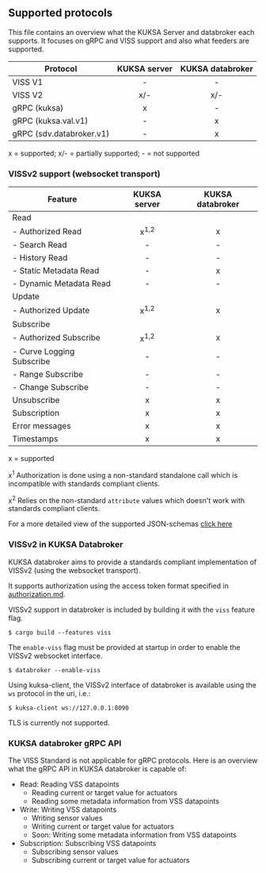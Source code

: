 ## Supported protocols

This file contains an overview what the KUKSA Server and databroker each supports. It focuses on gRPC and VISS support and also what feeders are supported.

| Protocol                 | KUKSA server | KUKSA databroker |
| ------------------------ | :----------: | :--------------: |
| VISS V1                  |      -       |        -         |
| VISS V2                  |     x/-      |       x/-        |
| gRPC (kuksa)             |      x       |        -         |
| gRPC (kuksa.val.v1)      |      -       |        x         |
| gRPC (sdv.databroker.v1) |      -       |        x         |

x = supported; x/- = partially supported; - = not supported

### VISSv2 support (websocket transport)

| Feature                   |  KUKSA server   | KUKSA databroker |
| ------------------------- | :-------------: | :--------------: |
| Read                      |                 |                  |
| - Authorized Read         | x<sup>1,2</sup> |        x         |
| - Search Read             |        -        |        -         |
| - History Read            |        -        |        -         |
| - Static Metadata Read    |        -        |        x         |
| - Dynamic Metadata Read   |        -        |        -         |
| Update                    |                 |                  |
| - Authorized Update       | x<sup>1,2</sup> |        x         |
| Subscribe                 |                 |                  |
| - Authorized Subscribe    | x<sup>1,2</sup> |        x         |
| - Curve Logging Subscribe |        -        |        -         |
| - Range Subscribe         |        -        |        -         |
| - Change Subscribe        |        -        |        -         |
| Unsubscribe               |        x        |        x         |
| Subscription              |        x        |        x         |
| Error messages            |        x        |        x         |
| Timestamps                |        x        |        x         |

x = supported

x<sup>1</sup> Authorization is done using a non-standard standalone call which is incompatible with standards compliant clients.

x<sup>2</sup> Relies on the non-standard `attribute` values which doesn't work with standards compliant clients.

For a more detailed view of the supported JSON-schemas [click here](https://github.com/eclipse/kuksa.val/blob/master/kuksa-val-server/include/VSSRequestJsonSchema.hpp)

### VISSv2 in KUKSA Databroker

KUKSA databroker aims to provide a standards compliant implementation of VISSv2 (using the websocket transport).

It supports authorization using the access token format specified in [authorization.md](../authorization.md).

VISSv2 support in databroker is included by building it with the `viss` feature flag.

```shell
$ cargo build --features viss
```

The `enable-viss` flag must be provided at startup in order to enable the VISSv2 websocket interface.

```shell
$ databroker --enable-viss
```

Using kuksa-client, the VISSv2 interface of databroker is available using the `ws` protocol in the uri, i.e.:

```shell
$ kuksa-client ws://127.0.0.1:8090
```

TLS is currently not supported.

### KUKSA databroker gRPC API

The VISS Standard is not applicable for gRPC protocols. Here is an overview what the gRPC API in KUKSA databroker is capable of:

- Read: Reading VSS datapoints
  - Reading current or target value for actuators
  - Reading some metadata information from VSS datapoints
- Write: Writing VSS datapoints
  - Writing sensor values
  - Writing current or target value for actuators
  - Soon: Writing some metadata information from VSS datapoints
- Subscription: Subscribing VSS datapoints
  - Subscribing sensor values
  - Subscribing current or target value for actuators
